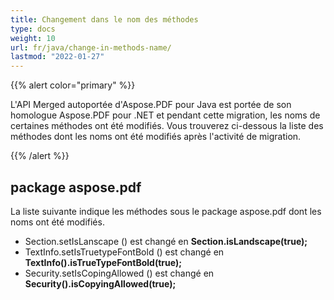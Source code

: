 ```yaml
---
title: Changement dans le nom des méthodes
type: docs
weight: 10
url: fr/java/change-in-methods-name/
lastmod: "2022-01-27"
---
```


{{% alert color="primary" %}}

L'API Merged autoportée d'Aspose.PDF pour Java est portée de son homologue Aspose.PDF pour .NET et pendant cette migration, les noms de certaines méthodes ont été modifiés. Vous trouverez ci-dessous la liste des méthodes dont les noms ont été modifiés après l'activité de migration.

{{% /alert %}}

## package aspose.pdf

La liste suivante indique les méthodes sous le package aspose.pdf dont les noms ont été modifiés.

- Section.setIsLanscape () est changé en **Section.isLandscape(true);**
- TextInfo.setIsTruetypeFontBold () est changé en **TextInfo().isTrueTypeFontBold(true);**
- Security.setIsCopingAllowed () est changé en **Security().isCopyingAllowed(true);**